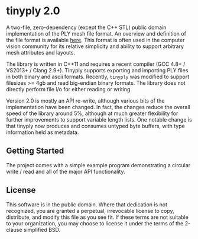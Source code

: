 # tinyply 2.0

A two-file, zero-dependency (except the C++ STL) public domain implementation of the PLY mesh file format. An overview and definition of the file format is available [here](http://paulbourke.net/dataformats/ply/). This format is often used in the computer vision community for its relative simplicity and ability to support arbitrary mesh attributes and layouts.

The library is written in C++11 and requires a recent compiler (GCC 4.8+ / VS2013+ / Clang 2.9+). Tinyply supports exporting and importing PLY files in both binary and ascii formats. Recently, `tinyply` was modified to support filesizes >= 4gb and read big-endian binary formats. The library does not directly perform file i/o for either reading or writing.

Version 2.0 is mostly an API re-write, although various bits of the implementation have been changed. In fact, the changes reduce the overall speed of the library around 5%, although at much greater flexibility for further improvements to support variable length lists. One notable change is that tinyply now produces and consumes untyped byte buffers, with type information held as metadata.  

## Getting Started

The project comes with a simple example program demonstrating a circular write / read and all of the major API functionality. 

## License

This software is in the public domain. Where that dedication is not recognized, you are granted a perpetual, irrevocable license to copy, distribute, and modify this file as you see fit. If these terms are not suitable to your organization, you may choose to license it under the terms of the 2-clause simplified BSD. 
